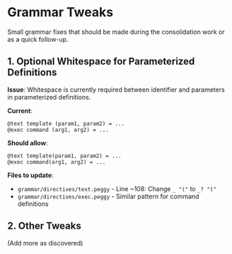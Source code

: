 # Grammar Tweaks

Small grammar fixes that should be made during the consolidation work or as a quick follow-up.

## 1. Optional Whitespace for Parameterized Definitions

**Issue**: Whitespace is currently required between identifier and parameters in parameterized definitions.

**Current**:
```meld
@text template (param1, param2) = ...
@exec command (arg1, arg2) = ...
```

**Should allow**:
```meld
@text template(param1, param2) = ...
@exec command(arg1, arg2) = ...
```

**Files to update**:
- `grammar/directives/text.peggy` - Line ~108: Change `_ "("` to `_? "("` 
- `grammar/directives/exec.peggy` - Similar pattern for command definitions

## 2. Other Tweaks

(Add more as discovered)